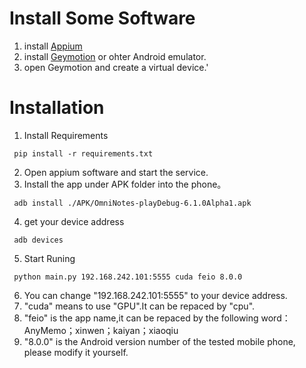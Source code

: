 # Install Some Software
1. install [Appium](http://appium.io/)
2. install [Geymotion](https://www.genymotion.com/) or ohter Android emulator.
3. open Geymotion and create a virtual device.'
# Installation
1. Install Requirements
  ```shell
   pip install -r requirements.txt
  ```
2. Open appium software and start the service.
3. Install the app under APK folder into the phone。
  ```shell
   adb install ./APK/OmniNotes-playDebug-6.1.0Alpha1.apk
  ```
4. get your device address  
  ```shell
   adb devices
  ``` 
5. Start Runing
  ```shell
   python main.py 192.168.242.101:5555 cuda feio 8.0.0
  ```
6. You can change "192.168.242.101:5555" to your device address. 
7. "cuda" means to use "GPU".It can be repaced by "cpu".
8. "feio" is the app name,it can be repaced by the following word：AnyMemo；xinwen；kaiyan；xiaoqiu
9. "8.0.0" is the Android version number of the tested mobile phone, please modify it yourself.
